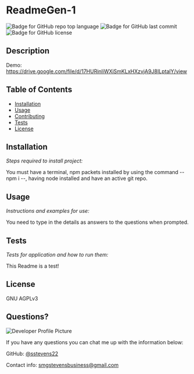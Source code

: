 # ReadmeGen-1

![Badge for GitHub repo top language](https://img.shields.io/github/languages/top/sstevens22/ReadmeGen-1?style=flat&logo=appveyor) 
![Badge for GitHub last commit](https://img.shields.io/github/last-commit/sstevens22/ReadmeGen-1?style=flat&logo=appveyor)
![Badge for GitHub license](https://img.shields.io/github/license/sstevens22/ReadmeGen-1?style=flat&logo=appveyor)

## Description  

Demo: https://drive.google.com/file/d/17HURinliWXiSmKLxHXzvjA9J8ILptalY/view

## Table of Contents
  * [Installation](#installation)
  * [Usage](#usage)
  * [Contributing](#contributing)
  * [Tests](#tests)
* [License](#license)

## Installation

*Steps required to install project:*

 You must have a terminal, npm packets installed by using the command -- npm i --, having node installed and have an active git repo.

## Usage 

*Instructions and examples for use:*

You need to type in the details as answers to the questions when prompted.

## Tests

*Tests for application and how to run them:*

This Readme is a test!

## License

GNU AGPLv3


## Questions?

![Developer Profile Picture](https://avatars.githubusercontent.com/u/77650590?v=4) 

If you have any questions you can chat me up with the information below:

GitHub: [@sstevens22](https://api.github.com/users/sstevens22)


Contact info: smgstevensbusiness@gmail.com